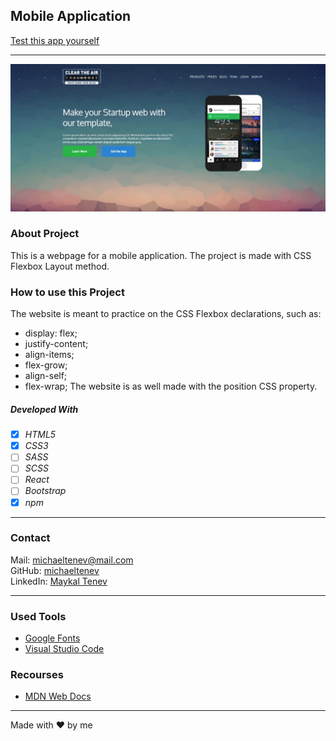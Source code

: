 ## Mobile Application

[Test this app yourself](https://maykaltenev.github.io/mobile-app/)

---

![Screenshot from Project](./images/my-mobile-app.png)

### About Project

This is a webpage for a mobile application. The project is made with CSS Flexbox Layout method.

### How to use this Project

The website is meant to practice on the CSS Flexbox declarations, such as:

- display: flex;
- justify-content;
- align-items;
- flex-grow;
- align-self;
- flex-wrap;
  The website is as well made with the position CSS property.

##### Developed With

- [x] _HTML5_
- [x] _CSS3_
- [ ] _SASS_
- [ ] _SCSS_
- [ ] _React_
- [ ] _Bootstrap_
- [x] _npm_

---

### Contact

Mail: <michaeltenev@mail.com><br>
GitHub: [michaeltenev](https://github.com/maykaltenev)<br>
LinkedIn: [Maykal Tenev](https://www.linkedin.com/in/maykal-tenev-a8729586/)

---

### Used Tools

- [Google Fonts](https://fonts.google.com/)
- [Visual Studio Code](https://code.visualstudio.com/)

### Recourses

- [MDN Web Docs](https://developer.mozilla.org/de/)

---

Made with ❤️ by me
